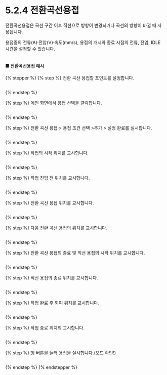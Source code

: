 # 5.2.4 전환곡선용접

전환곡선용접은 곡선 구간 이후 직선으로 방향이 변경되거나 곡선의 방향이 바뀔 때 사용됩니다.&#x20;

용접중의 전류(A)·전압(V)·속도(mm/s), 용접의 개시와 종료 시점의 전류, 전압, IDLE 시간을 설정할 수 있습니다.

<figure><img src="img/section5.2.4_1.jpg" alt=""><figcaption></figcaption></figure>

#### ■ 전환곡선용접 예시

{% stepper %}
{% step %}
전환 곡선 용접할 포인트를 설정합니다.

<figure><img src="img/section5.2.4_2.jpg" alt=""><figcaption></figcaption></figure>
{% endstep %}

{% step %}
메인 화면에서 용접 선택을 클릭합니다.

<figure><img src="img/section5.2.4_3.jpg" alt=""><figcaption></figcaption></figure>
{% endstep %}

{% step %}
전환 곡선 용접 > 용접 조건 선택 >추가 > 설정 완료를 실시합니다.

<figure><img src="img/section5.2.4_4.jpg" alt=""><figcaption></figcaption></figure>
{% endstep %}

{% step %}
작업의 시작 위치를 교시합니다.

<figure><img src="img/section5.2.4_5.jpg" alt=""><figcaption></figcaption></figure>
{% endstep %}

{% step %}
작업 진입 전 위치를 교시합니다.

<figure><img src="img/section5.2.4_6.jpg" alt=""><figcaption></figcaption></figure>
{% endstep %}

{% step %}
전환 곡선 용접 위치를 교시합니다.

<figure><img src="img/section5.2.4_7.jpg" alt=""><figcaption></figcaption></figure>
{% endstep %}

{% step %}
다음 전환 곡선 용접의 위치를 교시합니다.

<figure><img src="img/section5.2.4_8.jpg" alt=""><figcaption></figcaption></figure>
{% endstep %}

{% step %}
전환 곡선 용접의 종료 및 직선 용접의 시작 위치를 교시합니다.

<figure><img src="img/section5.2.4_9.jpg" alt=""><figcaption></figcaption></figure>
{% endstep %}

{% step %}
직선 용접의 종료 위치를 교시합니다.

<figure><img src="img/section5.2.4_10.jpg" alt=""><figcaption></figcaption></figure>
{% endstep %}

{% step %}
작업 완료 후 회피 위치를 교시합니다.

<figure><img src="img/section5.2.4_11.jpg" alt=""><figcaption></figcaption></figure>
{% endstep %}

{% step %}
작업 종료 위치의 교시합니다.

<figure><img src="img/section5.2.4_12.jpg" alt=""><figcaption></figcaption></figure>
{% endstep %}

{% step %}
행 버튼을 눌러 용접을 실시합니다.(모드 확인!)

<figure><img src="img/section5.2.4_13.jpg" alt=""><figcaption></figcaption></figure>
{% endstep %}
{% endstepper %}
